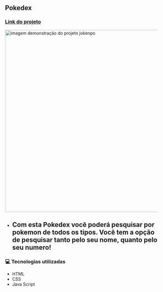 ## Pokedex

### [Link do projeto](https://pokedexx-pokemon.netlify.app/)

<img src= "https://github.com/camylla14/pokedex/assets/150981282/c62bbfa6-3ebf-4787-be2d-c21a40112a8d" alt="imagem demonstração do projeto jokenpo" width="600" > 

- ## Com esta Pokedex você poderá pesquisar por pokemon de todos os tipos. Você tem a opção de pesquisar tanto pelo seu nome, quanto pelo seu numero!


### 💻 Tecnologias utilizadas 
- HTML
- CSS
- Java Script
